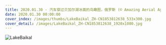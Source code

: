 ```yaml
---
title: 2020.01.30 - 汽车穿过贝加尔湖冰面的鸟瞰图，俄罗斯 (© Amazing Aerial Agency/Offset)
date: 2020.01.30 00:00:00
cover_index: /images/thumbs/LakeBaikal_ZH-CN1853812638_533x300.jpg
cover_detail: /images/LakeBaikal_ZH-CN1853812638_1920x1080.jpg
---
```


![LakeBaikal](/images/LakeBaikal_ZH-CN1853812638_1920x1080.jpg)
